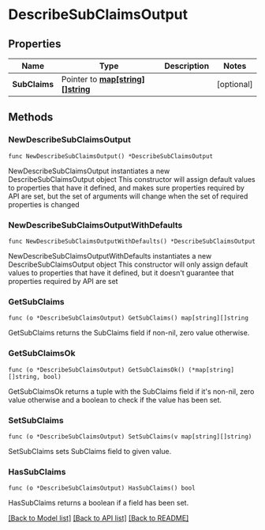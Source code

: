 # DescribeSubClaimsOutput

## Properties

Name | Type | Description | Notes
------------ | ------------- | ------------- | -------------
**SubClaims** | Pointer to [**map[string][]string**](array.md) |  | [optional] 

## Methods

### NewDescribeSubClaimsOutput

`func NewDescribeSubClaimsOutput() *DescribeSubClaimsOutput`

NewDescribeSubClaimsOutput instantiates a new DescribeSubClaimsOutput object
This constructor will assign default values to properties that have it defined,
and makes sure properties required by API are set, but the set of arguments
will change when the set of required properties is changed

### NewDescribeSubClaimsOutputWithDefaults

`func NewDescribeSubClaimsOutputWithDefaults() *DescribeSubClaimsOutput`

NewDescribeSubClaimsOutputWithDefaults instantiates a new DescribeSubClaimsOutput object
This constructor will only assign default values to properties that have it defined,
but it doesn't guarantee that properties required by API are set

### GetSubClaims

`func (o *DescribeSubClaimsOutput) GetSubClaims() map[string][]string`

GetSubClaims returns the SubClaims field if non-nil, zero value otherwise.

### GetSubClaimsOk

`func (o *DescribeSubClaimsOutput) GetSubClaimsOk() (*map[string][]string, bool)`

GetSubClaimsOk returns a tuple with the SubClaims field if it's non-nil, zero value otherwise
and a boolean to check if the value has been set.

### SetSubClaims

`func (o *DescribeSubClaimsOutput) SetSubClaims(v map[string][]string)`

SetSubClaims sets SubClaims field to given value.

### HasSubClaims

`func (o *DescribeSubClaimsOutput) HasSubClaims() bool`

HasSubClaims returns a boolean if a field has been set.


[[Back to Model list]](../README.md#documentation-for-models) [[Back to API list]](../README.md#documentation-for-api-endpoints) [[Back to README]](../README.md)


